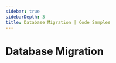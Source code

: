 ```yaml
---
sidebar: true
sidebarDepth: 3
title: Database Migration | Code Samples
---
```

# Database Migration

